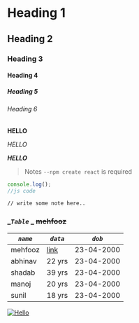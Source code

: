 # Heading 1

## Heading 2

### Heading 3

#### Heading 4

##### Heading 5

###### Heading 6

**HELLO**

_HELLO_

**_HELLO_**

> Notes `--npm create react` is required

```js
console.log();
//js code
```

```sh
// write some note here..
```

### _*`Table`* _ ~~mehfooz~~

| _`name`_ | _`data`_                                     | _`dob`_    |
| -------- | -------------------------------------------- | ---------- |
| mehfooz  | [link](https://course.masaischool.com/login) | 23-04-2000 |
| abhinav  | 22 yrs                                       | 23-04-2000 |
| shadab   | 39 yrs                                       | 23-04-2000 |
| manoj    | 20 yrs                                       | 23-04-2000 |
| sunil    | 18 yrs                                       | 23-04-2000 |

[![Hello](https://travis-ci.org/jomccann/dillinger.svg)](https://course.masaischool.com/login)
